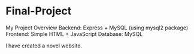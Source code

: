 # Final-Project
My Project Overview
Backend: Express + MySQL (using mysql2 package)
Frontend: Simple HTML + JavaScript
Database: MySQL

l have created a novel website.
